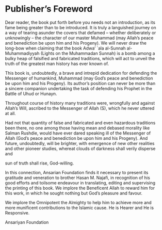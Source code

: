 Publisher’s Foreword
====================

Dear reader, the book put forth before you needs not an introduction, as
its fame being greater than to be introduced. It is truly a languished
journey on a way of tearing asunder the covers that defamed – whether
deliberately or unknowingly – the character of our master Muhammad (may
Allah’s peace and benediction be upon him and his Progeny). We will
never draw the long-bow when claiming that the book Adwa’ \`ala
al-Sunnah al-Muhammadiyyah (Lights on the Muhammadan Sunnah) is a bomb
among a bulky heap of falsified and fabricated traditions, which will
act to unveil the truth of the greatest man history has ever known of.

This book is, undoubtedly, a brave and intrepid dedication for defending
the Messenger of humankind, Muhammad (may God’s peace and benediction be
upon him and his Progeny). Its author’s position can never be more than
a sincere companion undertaking the task of defending his Prophet in the
Battle of Uhud or Hunayn.

Throughout course of history many traditions were, wrongfully and
against Allah’s Will, ascribed to the Messenger of Allah (S), which he
never uttered at all.

Had not that quantity of false and fabricated and even hazardous
traditions been there, no one among those having mean and debased
morality like Salman Rushdie, would have ever dared speaking ill of the
Messenger of Allah (God’s peace and benediction be upon him and his
Progeny). And future, undoubtedly, will be brighter, with emergence of
new other realities and other pioneer studies, whereat clouds of
darkness shall verily disperse and

sun of truth shall rise, God-willing.

In this connection, Ansarian Foundation finds it necessary to present
its gratitude and veneration to brother Hasan M. Najafi, in recognition
of his good efforts and toilsome endeavour in translating, editing and
supervising the printing of this book. We implore the Beneficent Allah
to reward him for this work, in which he sought nothing but God’s
pleasure and favour.

We implore the Omnipotent the Almighty to help him to achieve more and
more munificent contributions to the Islamic cause. He is Hearer and He
is Responsive.

Ansariyan Foundation
